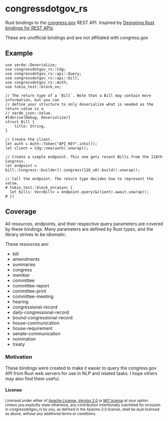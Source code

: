 # congressdotgov_rs

Rust bindings to the [congress.gov](https://api.congress.gov/) REST API. Inspired by [Designing Rust bindings for REST APIs](https://plume.benboeckel.net/~/JustAnotherBlog/designing-rust-bindings-for-rest-ap-is).

These are unofficial bindings and are not affiliated with congress.gov

## Example

```rust,no_run                                                                             
use serde::Deserialize;                                                                    
use congressdotgov_rs::Cdg;                                                                
use congressdotgov_rs::api::Query;                                                         
use congressdotgov_rs::api::bill;                                                          
use congressdotgov_rs::Auth;                                                               
use tokio_test::block_on;                                                                  
                                                                                           
// The return type of a `Bill`. Note that a Bill may contain more information, but you can 
// define your structure to only deserialize what is needed as the return value is a       
// serde_json::Value.                                                                      
#[derive(Debug, Deserialize)]                                                              
struct Bill {                                                                              
    title: String,                                                                         
}                                                                                          
                                                                                           
// Create the client.                                                                      
let auth = Auth::Token("API_KEY".into());                                                  
let client = Cdg::new(auth).unwrap();                                                      
                                                                                           
// Create a simple endpoint. This one gets recent Bills from the 118th Congress.           
let endpoint = bill::Congress::builder().congress(118_u8).build().unwrap();                
                                                                                           
// Call the endpoint. The return type decides how to represent the value.                  
# tokio_test::block_on(async {                                                             
  let bills: Vec<Bill> = endpoint.query(&client).await.unwrap();                             
# })
```
## Coverage

All resources, endpoints, and their respective query parameters are covered by these bindings. Many parameters are defined by Rust types, and the library strives to be idiomatic. 

These resources are:
  -  bill
  -  amendments
  -  summaries
  -  congress
  -  member
  -  committee
  -  committee-report
  -  committee-print
  -  committee-meeting
  -  hearing
  -  congressional-record
  -  daily-congressional-record
  -  bound-congressional-record
  -  house-communication
  -  house-requirement
  -  senate-communication
  -  nomination
  -  treaty

### Motivation

These bindings were created to make it easier to query the congress.gov API from Rust web servers for use in NLP and related tasks. I hope others may also find them useful.

#### License

<sup>
Licensed under either of <a href="LICENSE-APACHE">Apache License, Version
2.0</a> or <a href="LICENSE-MIT">MIT license</a> at your option.
</sup>

<br>

<sub>
Unless you explicitly state otherwise, any contribution intentionally submitted
for inclusion in congressdotgov_rs by you, as defined in the Apache-2.0 license, shall be
dual licensed as above, without any additional terms or conditions.
</sub>
